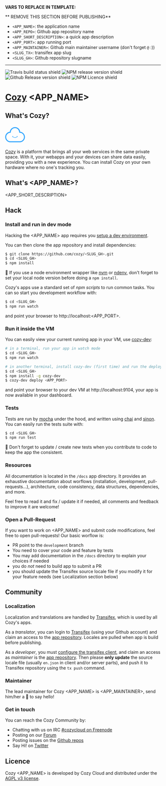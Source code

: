 **VARS TO REPLACE IN TEMPLATE:**

** REMOVE THIS SECTION BEFORE PUBLISHING**

- `<APP_NAME>`: the application name
- `<APP_REPO>`: Github app repository name
- `<APP_SHORT_DESCRIPTION>`: a quick app description
- `<APP_PORT>`: app running port
- `<APP_MAINTAINER>`: Github main maintainer username (don't forget `@` :))
- `<SLUG_TX>`: transifex app slug
- `<SLUG_GH>`: Github repository slugname

---

![Travis build status shield](https://img.shields.io/travis/cozy/<APP_REPO>.svg)
![NPM release version shield](https://img.shields.io/npm/v/npm.svg)
![Github Release version shield](https://img.shields.io/github/release/cozy/<APP_REPO>.svg)
![NPM Licence shield](https://img.shields.io/npm/l/express.svg)


[Cozy][cozy] <APP_NAME>
=======================


What's Cozy?
------------

<svg xmlns="http://www.w3.org/2000/svg" viewBox="0 0 64 64" width="64" height="64"><g fill="#33a6ff"><path d="M40.446 38.433c-1.07-.702-1.122-1.99-1.125-2.048-.006-.35-.29-.626-.64-.62-.347.01-.625.296-.618.644.003.046.02.65.308 1.364-3.806 3.628-9.784 3.633-13.598.022.295-.724.314-1.34.314-1.385.006-.347-.27-.635-.615-.644-.34-.01-.63.27-.643.62 0 .05-.05 1.345-1.123 2.047-.29.194-.373.587-.182.88.12.185.32.286.528.286.117 0 .236-.034.342-.104.275-.18.506-.387.7-.605 2.117 1.92 4.793 2.88 7.47 2.88 2.68 0 5.363-.964 7.485-2.892.195.222.427.433.71.62.105.068.226.102.344.102.205 0 .407-.103.528-.29.19-.293.108-.688-.182-.88z"/><path d="M64 39.46c0-8.897-6.79-16.227-15.424-17.006-.464-3.835-2.193-7.38-4.97-10.12-3.185-3.14-7.396-4.867-11.85-4.867-4.458 0-8.667 1.727-11.852 4.868-2.79 2.75-4.524 6.316-4.976 10.172-3.827.454-7.364 2.202-10.095 5.012C1.715 30.727 0 34.97 0 39.46c0 9.414 7.6 17.073 16.946 17.073h30.106C56.395 56.533 64 48.873 64 39.46zM47.242 53.332H16.757c-7.476 0-13.558-6.16-13.558-13.736 0-7.403 5.94-13.563 13.24-13.734.963-.022 1.736-.806 1.758-1.78.167-7.397 6.25-13.415 13.556-13.415 7.305 0 13.385 6.016 13.553 13.413.022.992.822 1.778 1.798 1.778h.138c7.475 0 13.557 6.163 13.557 13.737 0 7.575-6.082 13.737-13.558 13.737z"/></g></svg>

[Cozy][cozy] is a platform that brings all your web services in the same private space.  With it, your webapps and your devices can share data easily, providing you with a new experience. You can install Cozy on your own hardware where no one's tracking you.


What's <APP_NAME>?
------------------

<APP_SHORT_DESCRIPTION>


Hack
----

### Install and run in dev mode

Hacking the <APP_NAME> app requires you [setup a dev environment][setup].

You can then clone the app repository and install dependencies:

```sh
$ git clone https://github.com/cozy/<SLUG_GH>.git
$ cd <SLUG_GH>
$ npm install
```

:pushpin: If you use a node environment wrapper like [nvm] or [ndenv], don't forget to set your local node version before doing a `npm install`.

Cozy's apps use a standard set of _npm scripts_ to run common tasks. You can so start you development workflow with:

```sh
$ cd <SLUG_GH>
$ npm run watch
```

and point your browser to http://localhost:<APP_PORT>.


### Run it inside the VM

You can easily view your current running app in your VM, use [cozy-dev]:

```sh
# in a terminal, run your app in watch mode
$ cd <SLUG_GH>
$ npm run watch
```

```sh
# in another terminal, install cozy-dev (first time) and run the deploy
$ cd <SLUG_GH>
$ npm install -g cozy-dev
$ cozy-dev deploy <APP_PORT>
```

and point your browser to your dev VM at http://localhost:9104, your app is now available in your dashboard.


### Tests

Tests are run by [mocha] under the hood, and written using [chai] and [sinon]. You can easily run the tests suite with:

```sh
$ cd <SLUG_GH>
$ npm run test
```

:pushpin: Don't forget to update / create new tests when you contribute to code to keep the app the consistent.


### Resources

All documentation is located in the `/docs` app directory. It provides an exhaustive documentation about worflows (installation, development, pull-requests…), architecture, code consistency, data structures, dependencies, and more.

Feel free to read it and fix / update it if needed, all comments and feedback to improve it are welcome!


### Open a Pull-Request

If you want to work on <APP_NAME> and submit code modifications, feel free to open pull-requests! Our basic worflow is:

- PR point to the `development` branch
- You need to cover your code and feature by tests
- You may add documentation in the `/docs` directory to explain your choices if needed
- you do _not_ need to build app to submit a PR
- you should update the Transifex source locale file if you modify it for your feature needs (see Localization section below)


Community
---------

### Localization

Localization and translations are handled by [Transifex][tx], which is used by all Cozy's apps.

As a _translator_, you can login to [Transifex][tx-signin] (using your Github account) and claim an access to the [app repository][tx-app]. Locales are pulled when app is build before publishing.

As a _developer_, you must [configure the transifex client][tx-client], and claim an access as _maintainer_ is the [app repository][tx-app]. Then please **only update** the source locale file (usually `en.json` in client and/or server parts), and push it to Transifex repository using the `tx push` command.


### Maintainer

The lead maintainer for Cozy <APP_NAME> is <APP_MAINTAINER>, send him/her a :beers: to say hello!


### Get in touch

You can reach the Cozy Community by:

- Chatting with us on IRC [#cozycloud on Freenode][freenode]
- Posting on our [Forum][forum]
- Posting issues on the [Github repos][github]
- Say Hi! on [Twitter][twitter]


Licence
-------

Cozy <APP_NAME> is developed by Cozy Cloud and distributed under the [AGPL v3 license][agpl-3.0].



[cozy]: https://cozy.io "Cozy Cloud"
[setup]: https://dev.cozy.io/#set-up-the-development-environment "Cozy dev docs: Set up the Development Environment"
[agpl-3.0]: https://www.gnu.org/licenses/agpl-3.0.html
[tx]: https://www.transifex.com/cozy/
[tx-signin]: https://www.transifex.com/signin/
[tx-app]: https://www.transifex.com/cozy/<SLUG_TX>/dashboard/
[tx-client]: http://docs.transifex.com/client/
[freenode]: http://webchat.freenode.net/?randomnick=1&channels=%23cozycloud&uio=d4
[forum]: https://forum.cozy.io/
[github]: https://github.com/cozy/
[twitter]: https://twitter.com/mycozycloud
[nvm]: https://github.com/creationix/nvm
[ndenv]: https://github.com/riywo/ndenv
[cozy-dev]: https://github.com/cozy/cozy-dev/
[mocha]: https://mochajs.org/
[chai]: http://chaijs.com/
[sinon]: http://sinonjs.org/
